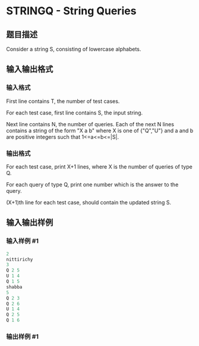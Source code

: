 # STRINGQ - String Queries

## 题目描述

Consider a string S, consisting of lowercase alphabets.

## 输入输出格式

### 输入格式

 First line contains T, the number of test cases.

For each test case, first line contains S, the input string.

Next line contains N, the number of queries. Each of the next N lines contains a string of the form "X a b" where X is one of {"Q","U"} and a and b are positive integers such that 1<=a<=b<=|S|.

### 输出格式

 For each test case, print X+1 lines, where X is the number of queries of type Q.

For each query of type Q, print one number which is the answer to the query.

(X+1)th line for each test case, should contain the updated string S.

## 输入输出样例

### 输入样例 #1

```cpp
2
nittirichy
3
Q 2 5
U 1 4
Q 1 5
shabba
5
Q 2 3
Q 2 6
U 1 4
Q 2 5
Q 1 6
```


### 输出样例 #1

```cpp

```
